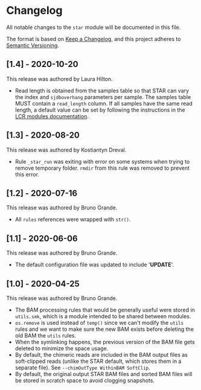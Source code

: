 # Changelog

All notable changes to the `star` module will be documented in this file.

The format is based on [Keep a Changelog](https://keepachangelog.com/en/1.0.0/),
and this project adheres to [Semantic Versioning](https://semver.org/spec/v2.0.0.html).

## [1.4] - 2020-10-20

This release was authored by Laura Hilton. 

- Read length is obtained from the samples table so that STAR can vary the index and `sjdboverhang` parameters per sample. The samples table MUST contain a `read_length` column. If all samples have the same read length, a default value can be set by following the instructions in the [LCR modules documentation](https://lcr-modules.readthedocs.io/en/latest/for_users.html#adding-and-transforming-columns).

## [1.3] - 2020-08-20

This release was authored by Kostiantyn Dreval.

- Rule `_star_run` was exiting with error on some systems when trying to remove temporary folder. `rmdir` from this rule was removed to prevent this error. 

## [1.2] - 2020-07-16

This release was authored by Bruno Grande.

- All `rules` references were wrapped with `str()`.

## [1.1] - 2020-06-06

This release was authored by Bruno Grande.

- The default configuration file was updated to include '__UPDATE__'.

## [1.0] - 2020-04-25

This release was authored by Bruno Grande.

- The BAM processing rules that would be generally useful were stored in `utils.smk`, which is a module intended to be shared between modules. 
- `os.remove` is used instead of `temp()` since we can't modify the `utils` rules and we want to make sure the new BAM exists before deleting the old BAM
  the `utils` rules. 
- When the symlinking happens, the previous version of the BAM file gets deleted to minimize the space usage. 
- By default, the chimeric reads are included in the BAM output files as soft-clipped reads (unlike the STAR default, which stores them in a separate file). See `--chimOutType WithinBAM SoftClip`. 
- By default, the original output STAR BAM files and sorted BAM files will be stored in scratch space to avoid clogging snapshots. 
